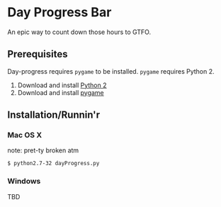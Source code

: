 Day Progress Bar
============

An epic way to count down those hours to GTFO.

## Prerequisites

Day-progress requires `pygame` to be installed. `pygame` requires Python 2.

1. Download and install [Python 2](https://www.python.org/downloads/)
2. Download and install [pygame](http://www.pygame.org/download.shtml)


## Installation/Runnin'r

### Mac OS X

note: pret-ty broken atm

```
$ python2.7-32 dayProgress.py
```

### Windows

TBD

